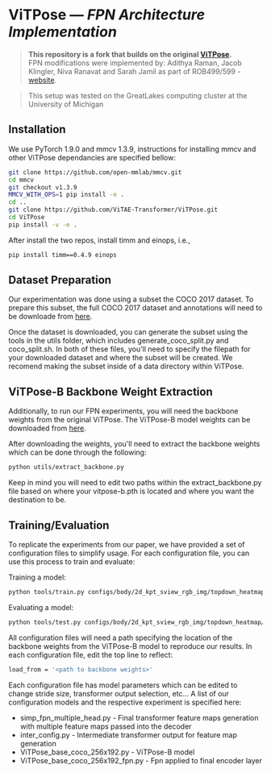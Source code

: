 # ViTPose –– *FPN Architecture Implementation* 

> **This repository is a fork that builds on the original [ViTPose](https://github.com/ViTAE-Transformer/ViTPose).**  
> FPN modifications were implemented by: Adithya Raman, Jacob Klingler, Niva Ranavat and Sarah Jamil as part of ROB499/599 - [website](https://sarahtj.github.io/website/).

> This setup was tested on the GreatLakes computing cluster at the University of Michigan




## Installation

We use PyTorch 1.9.0 and mmcv 1.3.9, instructions for installing mmcv and other ViTPose dependancies are specified bellow:
```bash
git clone https://github.com/open-mmlab/mmcv.git
cd mmcv
git checkout v1.3.9
MMCV_WITH_OPS=1 pip install -e .
cd ..
git clone https://github.com/ViTAE-Transformer/ViTPose.git
cd ViTPose
pip install -v -e .
```

After install the two repos, install timm and einops, i.e.,
```bash
pip install timm==0.4.9 einops
```

## Dataset Preparation
Our experimentation was done using a subset the COCO 2017 dataset. To prepare this subset, the full COCO 2017 dataset and annotations will need to be downloade from [here](https://cocodataset.org/#download).

Once the dataset is downloaded, you can generate the subset using the tools in the utils folder, which includes generate_coco_split.py and coco_split.sh. In both of these files, you'll need to specify the filepath for your downloaded dataset and where the subset will be created. We recomend making the subset inside of a data directory within ViTPose.

## ViTPose-B Backbone Weight Extraction
Additionally, to run our FPN experiments, you will need the backbone weights from the original ViTPose. The ViTPose-B model weights can be downloaded from [here](https://onedrive.live.com/?id=E534267B85818129!163&resid=E534267B85818129!163&e=Q1uZKs&migratedtospo=true&redeem=aHR0cHM6Ly8xZHJ2Lm1zL3UvcyFBaW1CZ1lWN0pqVGxnU01qcDFfTnJWM1ZSU21LP2U9UTF1Wktz&cid=e534267b85818129).

After downloading the weights, you'll need to extract the backbone weights which can be done through the following:
```bash
python utils/extract_backbone.py
```
Keep in mind you will need to edit two paths within the extract_backbone.py file based on where your vitpose-b.pth is located and where you want the destination to be.

## Training/Evaluation
To replicate the experiments from our paper, we have provided a set of configuration files to simplify usage. For each configuration file, you can use this process to train and evaluate:

Training a model:
```bash
python tools/train.py configs/body/2d_kpt_sview_rgb_img/topdown_heatmap/coco/<config file>
```

Evaluating a model:
```bash
python tools/test.py configs/body/2d_kpt_sview_rgb_img/topdown_heatmap/coco/<config file>
```

All configuration files will need a path specifying the location of the backbone weights from the ViTPose-B model to reproduce our results. In each configuration file, edit the top line to reflect:
```bash
load_from = '<path to backbone weights>'
```

Each configuration file has model parameters which can be edited to change stride size, transformer output selection, etc... A list of our configuration models and the respective experiment is specified here:
- simp_fpn_multiple_head.py - Final transformer feature maps generation with multiple feature maps passed into the decoder
- inter_config.py - Intermediate transformer output for feature map generation
- ViTPose_base_coco_256x192.py - ViTPose-B model
- ViTPose_base_coco_256x192_fpn.py - Fpn applied to final encoder layer


